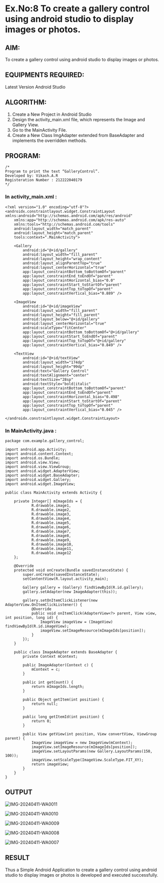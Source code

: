 # Ex.No:8 To create a gallery control using android studio to display images or photos.


## AIM:

To create a gallery control using android studio to display images or photos.

## EQUIPMENTS REQUIRED:

Latest Version Android Studio

## ALGORITHM:

1. Create a New Project in Android Studio
2. Design the activity_main.xml file, which represents the Image and Gallery View.
3. Go to the MainActivity File.
4. Create a New Class ImgAdapter extended from BaseAdapter and implements the overridden methods.

## PROGRAM:

```
/*
Program to print the text “GalleryControl”.
Developed by: Vikash.A.R
Registeration Number : 212222040179
*/
```

### In activity_main.xml :

```
<?xml version="1.0" encoding="utf-8"?>
<androidx.constraintlayout.widget.ConstraintLayout xmlns:android="http://schemas.android.com/apk/res/android"
    xmlns:app="http://schemas.android.com/apk/res-auto"
    xmlns:tools="http://schemas.android.com/tools"
    android:layout_width="match_parent"
    android:layout_height="match_parent"
    tools:context=".MainActivity">

    <Gallery
        android:id="@+id/gallery"
        android:layout_width="fill_parent"
        android:layout_height="wrap_content"
        android:layout_alignParentTop="true"
        android:layout_centerHorizontal="true"
        app:layout_constraintBottom_toBottomOf="parent"
        app:layout_constraintEnd_toEndOf="parent"
        app:layout_constraintHorizontal_bias="0.0"
        app:layout_constraintStart_toStartOf="parent"
        app:layout_constraintTop_toTopOf="parent"
        app:layout_constraintVertical_bias="0.889" />

    <ImageView
        android:id="@+id/imageView"
        android:layout_width="fill_parent"
        android:layout_height="fill_parent"
        android:layout_below="@+id/gallery"
        android:layout_centerHorizontal="true"
        android:scaleType="fitCenter"
        app:layout_constraintBottom_toBottomOf="@+id/gallery"
        app:layout_constraintStart_toEndOf="parent"
        app:layout_constraintTop_toTopOf="@+id/gallery"
        app:layout_constraintVertical_bias="0.849" />

    <TextView
        android:id="@+id/textView"
        android:layout_width="174dp"
        android:layout_height="99dp"
        android:text="Gallery Control"
        android:textAlignment="center"
        android:textSize="28sp"
        android:textStyle="bold|italic"
        app:layout_constraintBottom_toBottomOf="parent"
        app:layout_constraintEnd_toEndOf="parent"
        app:layout_constraintHorizontal_bias="0.498"
        app:layout_constraintStart_toStartOf="parent"
        app:layout_constraintTop_toTopOf="parent"
        app:layout_constraintVertical_bias="0.045" />

</androidx.constraintlayout.widget.ConstraintLayout>
```

### In MainActivity.java :

```
package com.example.gallery_control;

import android.app.Activity;
import android.content.Context;
import android.os.Bundle;
import android.view.View;
import android.view.ViewGroup;
import android.widget.AdapterView;
import android.widget.BaseAdapter;
import android.widget.Gallery;
import android.widget.ImageView;

public class MainActivity extends Activity {

    private Integer[] mImageIds = {
            R.drawable.image1,
            R.drawable.image2,
            R.drawable.image3,
            R.drawable.image4,
            R.drawable.image5,
            R.drawable.image6,
            R.drawable.image7,
            R.drawable.image8,
            R.drawable.image9,
            R.drawable.image10,
            R.drawable.image11,
            R.drawable.image12
    };

    @Override
    protected void onCreate(Bundle savedInstanceState) {
        super.onCreate(savedInstanceState);
        setContentView(R.layout.activity_main);

        Gallery gallery = (Gallery) findViewById(R.id.gallery);
        gallery.setAdapter(new ImageAdapter(this));

        gallery.setOnItemClickListener(new AdapterView.OnItemClickListener() {
            @Override
            public void onItemClick(AdapterView<?> parent, View view, int position, long id) {
                ImageView imageView = (ImageView) findViewById(R.id.imageView);
                imageView.setImageResource(mImageIds[position]);
            }
        });
    }

    public class ImageAdapter extends BaseAdapter {
        private Context mContext;

        public ImageAdapter(Context c) {
            mContext = c;
        }

        public int getCount() {
            return mImageIds.length;
        }

        public Object getItem(int position) {
            return null;
        }

        public long getItemId(int position) {
            return 0;
        }

        public View getView(int position, View convertView, ViewGroup parent) {
            ImageView imageView = new ImageView(mContext);
            imageView.setImageResource(mImageIds[position]);
            imageView.setLayoutParams(new Gallery.LayoutParams(150, 100));
            imageView.setScaleType(ImageView.ScaleType.FIT_XY);
            return imageView;
        }
    }
}
```

## OUTPUT

![IMG-20240411-WA0011](https://github.com/AnnBlessy/gallerycontrol/assets/119477835/ff8b0cf4-4e9a-46f0-8aad-e3d4d3d5c095)

![IMG-20240411-WA0010](https://github.com/AnnBlessy/gallerycontrol/assets/119477835/9f66bc8a-4532-40ac-9822-be6f1dcfde02)

![IMG-20240411-WA0009](https://github.com/AnnBlessy/gallerycontrol/assets/119477835/e0e025ba-2362-4cf5-9532-a50b6c231289)

![IMG-20240411-WA0008](https://github.com/AnnBlessy/gallerycontrol/assets/119477835/732eefce-1256-4a68-ba5c-efe5143bdaf9)

![IMG-20240411-WA0007](https://github.com/AnnBlessy/gallerycontrol/assets/119477835/d15bc7b8-d344-4beb-8458-c12e5225a331)



## RESULT
Thus a Simple Android Application to create a gallery control using android studio to display images or photos is developed and executed successfully.

